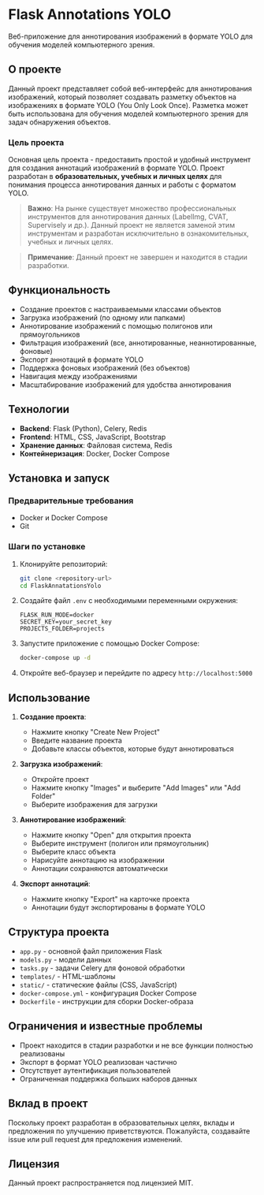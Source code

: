 # Flask Annotations YOLO

Веб-приложение для аннотирования изображений в формате YOLO для обучения моделей компьютерного зрения.

## О проекте

Данный проект представляет собой веб-интерфейс для аннотирования изображений, который позволяет создавать разметку объектов на изображениях в формате YOLO (You Only Look Once). Разметка может быть использована для обучения моделей компьютерного зрения для задач обнаружения объектов.

### Цель проекта

Основная цель проекта - предоставить простой и удобный инструмент для создания аннотаций изображений в формате YOLO. Проект разработан в **образовательных, учебных и личных целях** для понимания процесса аннотирования данных и работы с форматом YOLO.

> **Важно**: На рынке существует множество профессиональных инструментов для аннотирования данных (LabelImg, CVAT, Supervisely и др.). Данный проект не является заменой этим инструментам и разработан исключительно в ознакомительных, учебных и личных целях.

> **Примечание**: Данный проект не завершен и находится в стадии разработки.

## Функциональность

- Создание проектов с настраиваемыми классами объектов
- Загрузка изображений (по одному или папками)
- Аннотирование изображений с помощью полигонов или прямоугольников
- Фильтрация изображений (все, аннотированные, неаннотированные, фоновые)
- Экспорт аннотаций в формате YOLO
- Поддержка фоновых изображений (без объектов)
- Навигация между изображениями
- Масштабирование изображений для удобства аннотирования

## Технологии

- **Backend**: Flask (Python), Celery, Redis
- **Frontend**: HTML, CSS, JavaScript, Bootstrap
- **Хранение данных**: Файловая система, Redis
- **Контейнеризация**: Docker, Docker Compose

## Установка и запуск

### Предварительные требования

- Docker и Docker Compose
- Git

### Шаги по установке

1. Клонируйте репозиторий:
   ```bash
   git clone <repository-url>
   cd FlaskAnnatationsYolo
   ```

2. Создайте файл `.env` с необходимыми переменными окружения:
   ```
   FLASK_RUN_MODE=docker
   SECRET_KEY=your_secret_key
   PROJECTS_FOLDER=projects
   ```

3. Запустите приложение с помощью Docker Compose:
   ```bash
   docker-compose up -d
   ```

4. Откройте веб-браузер и перейдите по адресу `http://localhost:5000`

## Использование

1. **Создание проекта**:
   - Нажмите кнопку "Create New Project"
   - Введите название проекта
   - Добавьте классы объектов, которые будут аннотироваться

2. **Загрузка изображений**:
   - Откройте проект
   - Нажмите кнопку "Images" и выберите "Add Images" или "Add Folder"
   - Выберите изображения для загрузки

3. **Аннотирование изображений**:
   - Нажмите кнопку "Open" для открытия проекта
   - Выберите инструмент (полигон или прямоугольник)
   - Выберите класс объекта
   - Нарисуйте аннотацию на изображении
   - Аннотации сохраняются автоматически

4. **Экспорт аннотаций**:
   - Нажмите кнопку "Export" на карточке проекта
   - Аннотации будут экспортированы в формате YOLO

## Структура проекта

- `app.py` - основной файл приложения Flask
- `models.py` - модели данных
- `tasks.py` - задачи Celery для фоновой обработки
- `templates/` - HTML-шаблоны
- `static/` - статические файлы (CSS, JavaScript)
- `docker-compose.yml` - конфигурация Docker Compose
- `Dockerfile` - инструкции для сборки Docker-образа

## Ограничения и известные проблемы

- Проект находится в стадии разработки и не все функции полностью реализованы
- Экспорт в формат YOLO реализован частично
- Отсутствует аутентификация пользователей
- Ограниченная поддержка больших наборов данных

## Вклад в проект

Поскольку проект разработан в образовательных целях, вклады и предложения по улучшению приветствуются. Пожалуйста, создавайте issue или pull request для предложения изменений.

## Лицензия

Данный проект распространяется под лицензией MIT.